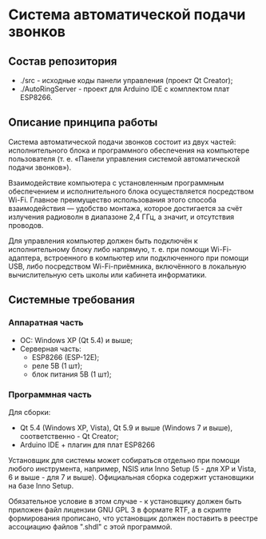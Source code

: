 # Система автоматической подачи звонков

## Состав репозитория

 -  ./src - исходные коды панели управления (проект Qt Creator);
 -  ./AutoRingServer - проект для Arduino IDE с комплектом плат ESP8266.

## Описание принципа работы

Система автоматической подачи звонков состоит из двух частей: исполнительного блока и программного обеспечения на компьютере пользователя (т. е. «Панели управления системой автоматической подачи звонков»).

Взаимодействие компьютера с установленным программным обеспечением и исполнительного блока осуществляется посредством Wi-Fi. Главное преимущество использования этого способа взаимодействия — удобство монтажа, которое достигается за счёт излучения радиоволн в диапазоне 2,4 ГГц, а значит, и отсутствия проводов.

Для управления компьютер должен быть подключён к исполнительному блоку либо напрямую, т. е. при помощи Wi-Fi-адаптера, встроенного в компьютер или подключенного при помощи USB, либо посредством Wi-Fi-приёмника, включённого в локальную вычислительную сеть школы или кабинета информатики.

## Системные требования

### Аппаратная часть

 - ОС: Windows XP (Qt 5.4) и выше;
 - Серверная часть: 
   + ESP8266 (ESP-12E);
   + реле 5В (1 шт);
   + блок питания 5В (1 шт);

### Программная часть

Для сборки:

- Qt 5.4 (Windows XP, Vista), Qt 5.9 и выше (Windows 7 и выше), соответственно - Qt Creator;
- Arduino IDE + плагин для плат ESP8266

Установщик для системы может собираться отдельно при помощи любого инструмента, например, NSIS или Inno Setup (5 - для XP и Vista, 6 и выше - для 7 и выше). Официальная сборка содержит установщики на базе Inno Setup.

Обязательное условие в этом случае - к установщику должен быть приложен файл лицензии GNU GPL 3 в формате RTF, а в скрипте формирования прописано, что установщик должен поставить в реестре ассоциацию файлов ".shdl" с этой программой.